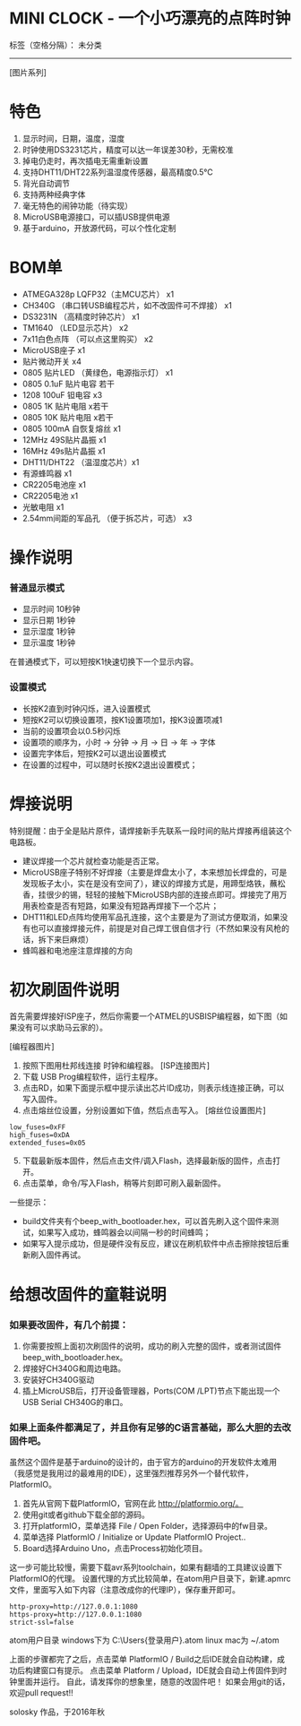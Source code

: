 # MINI CLOCK - 一个小巧漂亮的点阵时钟

标签（空格分隔）： 未分类

---

[图片系列]


# 特色

 1. 显示时间，日期，温度，湿度
 2. 时钟使用DS3231芯片，精度可以达一年误差30秒，无需校准
 3. 掉电仍走时，再次插电无需重新设置
 4. 支持DHT11/DHT22系列温湿度传感器，最高精度0.5℃
 5. 背光自动调节
 6. 支持两种经典字体
 7. 毫无特色的闹钟功能（待实现）
 8. MicroUSB电源接口，可以插USB提供电源
 9. 基于arduino，开放源代码，可以个性化定制

# BOM单

 - ATMEGA328p LQFP32（主MCU芯片） x1
 - CH340G （串口转USB编程芯片，如不改固件可不焊接） x1
 - DS3231N （高精度时钟芯片） x1
 - TM1640 （LED显示芯片） x2
 - 7x11白色点阵 （可以点这里购买） x2
 - MicroUSB座子 x1
 - 贴片微动开关 x4
 - 0805 贴片LED （黄绿色，电源指示灯） x1
 - 0805 0.1uF 贴片电容 若干
 - 1208 100uF 钽电容 x3
 - 0805 1K 贴片电阻 x若干
 - 0805 10K 贴片电阻 x若干
 - 0805 100mA 自恢复熔丝 x1
 - 12MHz 49S贴片晶振 x1
 - 16MHz 49s贴片晶振 x1
 - DHT11/DHT22 （温湿度芯片）x1
 - 有源蜂鸣器 x1
 - CR2205电池座 x1
 - CR2205电池 x1
 - 光敏电阻 x1
 - 2.54mm间距的军品孔 （便于拆芯片，可选） x3

# 操作说明

### 普通显示模式

 - 显示时间 10秒钟
 - 显示日期 1秒钟
 - 显示湿度 1秒钟
 - 显示温度 1秒钟

在普通模式下，可以短按K1快速切换下一个显示内容。

### 设置模式

 - 长按K2直到时钟闪烁，进入设置模式
 - 短按K2可以切换设置项，按K1设置项加1，按K3设置项减1
 - 当前的设置项会以0.5秒闪烁
 - 设置项的顺序为，小时 -> 分钟 -> 月 -> 日 -> 年 -> 字体
 - 设置完字体后，短按K2可以退出设置模式
 - 在设置的过程中，可以随时长按K2退出设置模式；


# 焊接说明

特别提醒：由于全是贴片原件，请焊接新手先联系一段时间的贴片焊接再组装这个电路板。

 - 建议焊接一个芯片就检查功能是否正常。
 - MicroUSB座子特别不好焊接（主要是焊盘太小了，本来想加长焊盘的，可是发现板子太小，实在是没有空间了），建议的焊接方式是，用蹄型烙铁，蘸松香，挂很少的锡，轻轻的接触下MicroUSB内部的连接点即可。焊接完了用万用表检查是否有短路，如果没有短路再焊接下一个芯片；
 - DHT11和LED点阵均使用军品孔连接，这个主要是为了测试方便取消，如果没有也可以直接焊接元件，前提是对自己焊工很自信才行（不然如果没有风枪的话，拆下来巨麻烦）
 - 蜂鸣器和电池座注意焊接的方向

# 初次刷固件说明
首先需要焊接好ISP座子，然后你需要一个ATMEL的USBISP编程器，如下图（如果没有可以求助马云家的）。

[编程器图片]
1. 按照下图用杜邦线连接 时钟和编程器。
[ISP连接图片]
2. 下载 USB Prog编程软件，运行主程序。
3. 点击RD，如果下面提示框中提示读出芯片ID成功，则表示线连接正确，可以写入固件。
4. 点击熔丝位设置，分别设置如下值，然后点击写入。
[熔丝位设置图片]
```
low_fuses=0xFF
high_fuses=0xDA
extended_fuses=0x05
```
5. 下载最新版本固件，然后点击文件/调入Flash，选择最新版的固件，点击打开。
6. 点击菜单，命令/写入Flash，稍等片刻即可刷入最新固件。

一些提示：

 - build文件夹有个beep_with_bootloader.hex，可以首先刷入这个固件来测试，如果写入成功，蜂鸣器会以间隔一秒的时间蜂鸣；
 - 如果写入提示成功，但是硬件没有反应，建议在刷机软件中点击擦除按钮后重新刷入固件再试。

# 给想改固件的童鞋说明


### 如果要改固件，有几个前提：

1. 你需要按照上面初次刷固件的说明，成功的刷入完整的固件，或者测试固件beep_with_bootloader.hex。
2. 焊接好CH340G和周边电路。
3. 安装好CH340G驱动
4. 插上MicroUSB后，打开设备管理器，Ports(COM /LPT)节点下能出现一个USB Serial CH340G的串口。

### 如果上面条件都满足了，并且你有足够的C语言基础，那么大胆的去改固件吧。

虽然这个固件是基于arduino的设计的，由于官方的arduino的开发软件太难用（我感觉是我用过的最难用的IDE），这里强烈推荐另外一个替代软件，PlatformIO。

1. 首先从官网下载PlatformIO，官网在此  http://platformio.org/。
2. 使用git或者github下载全部的源码。
3. 打开platformIO，菜单选择 File / Open Folder，选择源码中的fw目录。
4. 菜单选择 PlatformIO / Initialize or Update PlatformIO Project..
5. Board选择Arduino Uno，点击Process初始化项目。

这一步可能比较慢，需要下载avr系列toolchain，如果有翻墙的工具建议设置下PlatformIO的代理。
设置代理的方式比较简单，在atom用户目录下，新建.apmrc文件，里面写入如下内容（注意改成你的代理IP），保存重开即可。

```text
http-proxy=http://127.0.0.1:1080
https-proxy=http://127.0.0.1:1080
strict-ssl=false
```
atom用户目录
windows下为 C:\Users\{登录用户}\.atom
linux mac为 ~/.atom

上面的步骤都完了之后，点击菜单 PlatformIO / Build之后IDE就会自动构建，成功后构建窗口有提示。
点击菜单 Platform / Upload，IDE就会自动上传固件到时钟里面并运行。
自此，请发挥你的想象里，随意的改固件吧！
如果会用git的话，欢迎pull request!!


solosky 作品，于2016年秋
